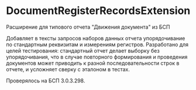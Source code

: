 # DocumentRegisterRecordsExtension
Расширение для типового отчета "Движения документа" из БСП

Добавляет в тексты запросов наборов данных отчета упорядочивание по стандартным реквизитам и измерениям регистров.
Разработано для целей тестирования: стандартный отчет делает выборку без упорядочивания, что в случае повторного формирования и проведения документов может приводить к разной последовательности строк в отчете, и усложняет сверку с эталоном в тестах.

Проверялось на БСП 3.0.3.298.